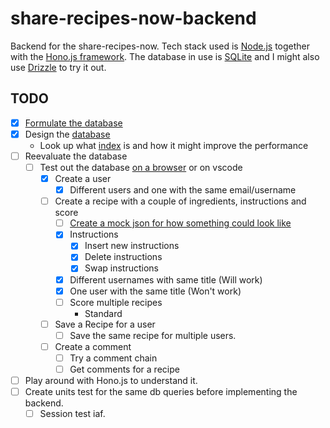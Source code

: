 # share-recipes-now-backend
Backend for the share-recipes-now. Tech stack used is [Node.js](https://nodejs.org/en) together with the [Hono.js framework](https://hono.dev/). The database in use is [SQLite](https://www.sqlite.org/index.html) and I might also use [Drizzle](https://orm.drizzle.team/) to try it out. 
## TODO
- [x] [Formulate the database](https://github.com/urostripunovic/share-recipes-now-backend/blob/main/public/Database.md)
- [x] Design the [database](https://github.com/urostripunovic/share-recipes-now-backend/blob/main/public/db%20diagram.png)
    - Look up what [index](https://www.sqlitetutorial.net/sqlite-index/) is and how it might improve the performance
- [ ] Reevaluate the database
    - [ ] Test out the database [on a browser](http://sqlfiddle.com/) or on vscode
        - [x] Create a user 
            - [x] Different users and one with the same email/username
        - [ ] Create a recipe with a couple of ingredients, instructions and score
            - [ ] [Create a mock json for how something could look like](https://github.com/urostripunovic/share-recipes-now-backend/blob/main/public/db%20queries.md#the-json-file-would-look-like-the-following)
            - [x] Instructions
                - [x] Insert new instructions
                - [x] Delete instructions
                - [x] Swap instructions
            - [x] Different usernames with same title (Will work)
            - [x] One user with the same title (Won't work)
            - [ ] Score multiple recipes
                - Standard
        - [ ] Save a Recipe for a user
            - [ ] Save the same recipe for multiple users.
        - [ ] Create a comment
            - [ ] Try a comment chain
            - [ ] Get comments for a recipe
- [ ] Play around with Hono.js to understand it.
- [ ] Create units test for the same db queries before implementing the backend.
    - [ ] Session test iaf.
